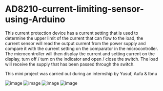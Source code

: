 # AD8210-current-limiting-sensor-using-Arduino
This current protection device has a current setting that is used to determine the upper limit of the current that can flow to the load, the current sensor will read the output current from the power supply and compare it with the current setting on the comparator in the microcontroller. The microcontroller will then display the current and setting current on the display, turn off / turn on the indicator and open / close the switch. The load will receive the supply that has been passed through the switch.

This mini project was carried out during an internship by Yusuf, Aufa & Ibnu

![image](https://drive.google.com/uc?export=view&id=1CDOe8Q1eZJkvEZjoMWh4NUX-H5ju3fuQ)
![image](https://drive.google.com/uc?export=view&id=1yOfZ8sjOYlgsZymrflXr290fM1PLXyKa)
![image](https://drive.google.com/uc?export=view&id=1hPAcHy6-fd8nxicAeFn3t4HzxromxBAp)
![image](https://drive.google.com/uc?export=view&id=16e6WHbZtrtpYTWJ6vzXt8NZ3Ud0TDePK)
